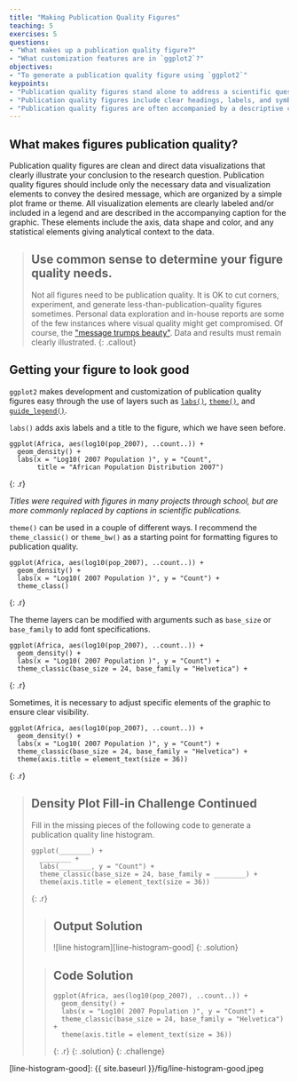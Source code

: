 ```yaml
---
title: "Making Publication Quality Figures"
teaching: 5
exercises: 5
questions:
- "What makes up a publication quality figure?"
- "What customization features are in `ggplot2`?"
objectives:
- "To generate a publication quality figure using `ggplot2`"
keypoints:
- "Publication quality figures stand alone to address a scientific question."
- "Publication quality figures include clear headings, labels, and symbols."
- "Publication quality figures are often accompanied by a descriptive caption." 
---
```


## What makes figures publication quality?

Publication quality figures are clean and direct data visualizations that
clearly illustrate your conclusion to the research question. Publication quality
figures should include only the necessary data and visualization elements to
convey the desired message, which are organized by a simple plot frame or theme. 
All visualization elements are clearly labeled and/or included in a legend and
are described in the accompanying caption for the graphic. These elements
include the axis, data shape and color, and any statistical elements giving
analytical context to the data.

> ## Use common sense to determine your figure quality needs.
>
> Not all figures need to be publication quality. It is OK to cut corners,
> experiment, and generate less-than-publication-quality figures sometimes.
> Personal data exploration and in-house reports are some of the few instances
> where visual quality might get compromised. Of course, the ["message trumps
> beauty"][better-figures]. Data and results must remain clearly illustrated.
{: .callout} 

## Getting your figure to look good

`ggplot2` makes development and customization of publication quality figures easy through the use of layers such as [`labs()`][labs], [`theme()`][theme], and
[`guide_legend()`][legend].

`labs()` adds axis labels and a title to the figure, which we have seen before. 

~~~
ggplot(Africa, aes(log10(pop_2007), ..count..)) +
  geom_density() +
  labs(x = "Log10( 2007 Population )", y = "Count", 
       title = "African Population Distribution 2007")
~~~
{: .r}

*Titles were required with figures in many projects through school, but are more
commonly replaced by captions in scientific publications.*

`theme()` can be used in a couple of different ways. I recommend the `theme_classic()` or `theme_bw()` as a starting point for formatting figures to
publication quality.

~~~
ggplot(Africa, aes(log10(pop_2007), ..count..)) +
  geom_density() +
  labs(x = "Log10( 2007 Population )", y = "Count") +
  theme_class()
~~~
{: .r}

The theme layers can be modified with arguments such as `base_size` or
`base_family` to add font specifications.

~~~
ggplot(Africa, aes(log10(pop_2007), ..count..)) +
  geom_density() +
  labs(x = "Log10( 2007 Population )", y = "Count") +
  theme_classic(base_size = 24, base_family = "Helvetica") +
~~~
{: .r}

Sometimes, it is necessary to adjust specific elements of the graphic to ensure
clear visibility.

~~~
ggplot(Africa, aes(log10(pop_2007), ..count..)) +
  geom_density() +
  labs(x = "Log10( 2007 Population )", y = "Count") +
  theme_classic(base_size = 24, base_family = "Helvetica") +
  theme(axis.title = element_text(size = 36))
~~~
{: .r}

> ## Density Plot Fill-in Challenge Continued
>
> Fill in the missing pieces of the following code to generate a publication
> quality line histogram.
>
> ~~~
> ggplot(________) +
>   ________ +
>   labs(________, y = "Count") +
>   theme_classic(base_size = 24, base_family = ________) +
>   theme(axis.title = element_text(size = 36))
> ~~~
> {: .r}
>
> > ## Output Solution
> >
> > ![line histogram][line-histogram-good]
> {: .solution}
>
> > ## Code Solution
> >
> > ~~~
> > ggplot(Africa, aes(log10(pop_2007), ..count..)) +
> >   geom_density() +
> >   labs(x = "Log10( 2007 Population )", y = "Count") +
> >   theme_classic(base_size = 24, base_family = "Helvetica") +
> >   theme(axis.title = element_text(size = 36))
> > ~~~
> > {: .r}
> {: .solution}
{: .challenge}

[better-figures]: http://journals.plos.org/ploscompbiol/article?id=10.1371/journal.pcbi.1003833#s10
[labs]: http://docs.ggplot2.org/current/labs.html
[theme]: http://docs.ggplot2.org/current/theme.html
[legend]: http://docs.ggplot2.org/current/guide_legend.html
[line-histogram-good]: {{ site.baseurl }}/fig/line-histogram-good.jpeg
